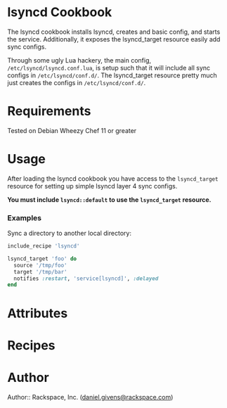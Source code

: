 # lsyncd Cookbook

The lsyncd cookbook installs lsyncd, creates and basic config, and starts the
service. Additionally, it exposes the lsyncd_target resource easily add sync
configs.

Through some ugly Lua hackery, the main config, `/etc/lsyncd/lsyncd.conf.lua`,
is setup such that it will include all sync configs in `/etc/lsyncd/conf.d/`.
The lsyncd_target resource pretty much just creates the configs in 
`/etc/lsyncd/conf.d/`.

# Requirements

Tested on Debian Wheezy
Chef 11 or greater

# Usage

After loading the lsyncd cookbook you have access to the `lsyncd_target` resource for setting up simple lsyncd layer 4 sync configs. 

__You must include `lsyncd::default` to use the `lsyncd_target` resource.__

### Examples

Sync a directory to another local directory:

```ruby
include_recipe 'lsyncd'

lsyncd_target 'foo' do
  source '/tmp/foo'
  target '/tmp/bar'
  notifies :restart, 'service[lsyncd]', :delayed
end
```

# Attributes

# Recipes

# Author

Author:: Rackspace, Inc. (<daniel.givens@rackspace.com>)
